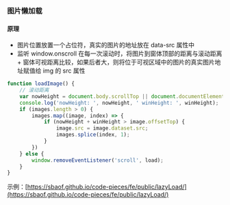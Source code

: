 ### 图片懒加载

#### 原理

* 图片位置放置一个占位符，真实的图片的地址放在 data-src 属性中
* 监听 window.onscroll 在每一次滚动时，将图片到窗体顶部的距离与滚动距离 + 窗体可视距离比较，如果后者大，则将位于可视区域中的图片的真实图片地址赋值给 img 的 src 属性

```js
function loadImage() {
	// 滚动距离
	var nowHeight = document.body.scrollTop || document.documentElement.scrollTop;
	console.log('nowHeight: ', nowHeight, ' winHeight: ', winHeight);
	if (images.length > 0) {
		images.map((image, index) => {
			if (nowHeight + winHeight > image.offsetTop) {
				image.src = image.dataset.src;
				images.splice(index, 1);
			}
		})
	} else {
		window.removeEventListener('scroll', load);
	}
}
```

示例：[https://sbaof.github.io/code-pieces/fe/public/lazyLoad/](https://sbaof.github.io/code-pieces/fe/public/lazyLoad/)

